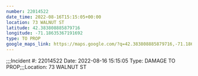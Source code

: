 ```yaml
---
number: 22014522
date_time: 2022-08-16T15:15:05+00:00
location: 73 WALNUT ST
latitude: 42.383808885879716
longitude: -71.18635367191692
type: TO PROP
google_maps_link: https://maps.google.com/?q=42.383808885879716,-71.18635367191692
---
```


;;;Incident #: 22014522  Date: 2022-08-16 15:15:05   Type: DAMAGE TO PROP;;;Location: 73 WALNUT ST
